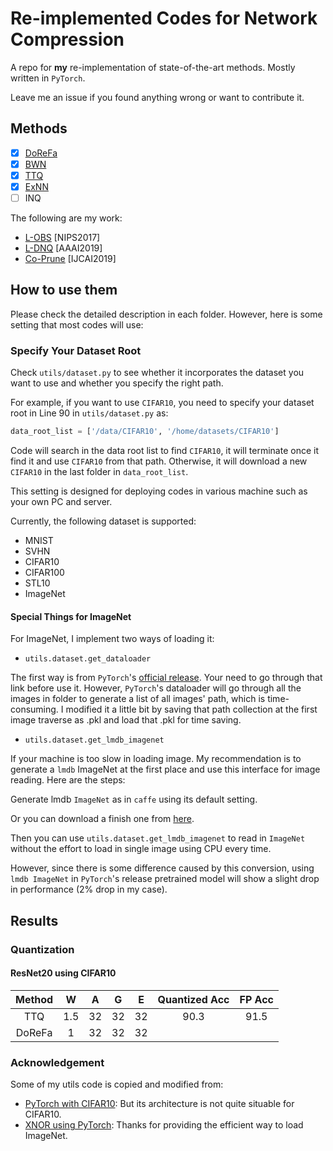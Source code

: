 # Re-implemented Codes for Network Compression

A repo for **my** re-implementation of state-of-the-art methods. Mostly written in `PyTorch`.

Leave me an issue if you found anything wrong or want to contribute it.
## Methods
- [X] [DoReFa](./DoReFa/README.md)
- [X] [BWN](./DoReFa/README.md)
- [X] [TTQ](./TTQ/README.md)
- [X] [ExNN](./ExNN/README.md)
- [ ] INQ

The following are my work:
- [L-OBS](https://github.com/csyhhu/L-OBS) [NIPS2017]
- [L-DNQ](https://github.com/csyhhu/L-DNQ) [AAAI2019]
- [Co-Prune](https://github.com/csyhhu/Co-Prune) [IJCAI2019]


## How to use them
Please check the detailed description in each folder. However, here is some setting that most codes will use:

### Specify Your Dataset Root
Check `utils/dataset.py` to see whether it incorporates the dataset you want to use and whether you specify the right path.

For example, if you want to use `CIFAR10`, you need to specify your dataset root in Line 90 in `utils/dataset.py` as:
```python
data_root_list = ['/data/CIFAR10', '/home/datasets/CIFAR10']
```
Code will search in the data root list to find `CIFAR10`, it will terminate once it find it and use `CIFAR10` from that path.
Otherwise, it will download a new `CIFAR10` in the last folder in `data_root_list`. 

This setting is designed for deploying codes in various machine such as your own PC and server.

Currently, the following dataset is supported:
- MNIST
- SVHN
- CIFAR10
- CIFAR100
- STL10
- ImageNet

#### Special Things for ImageNet
For ImageNet, I implement two ways of loading it:

- `utils.dataset.get_dataloader`

The first way is from `PyTorch`'s [official release](https://github.com/pytorch/examples/tree/master/imagenet). 
Your need to go through that link before use it. However, `PyTorch`'s dataloader will go through all the images 
in folder to generate a list of all images' path, which is time-consuming. I modified it a little bit by saving 
that path collection at the first image traverse as .pkl and load that .pkl for time saving.

- `utils.dataset.get_lmdb_imagenet`

If your machine is too slow in loading image. My recommendation is to generate a `lmdb` ImageNet at the first place
and use this interface for image reading. Here are the steps:

Generate lmdb `ImageNet` as in `caffe` using its default setting.

Or you can download a finish one from [here](https://github.com/jiecaoyu/XNOR-Net-PyTorch).

Then you can use `utils.dataset.get_lmdb_imagenet` to read in `ImageNet` without the effort to
load in single image using CPU every time.

However, since there is some difference caused by this conversion, using `lmdb ImageNet` in `PyTorch`'s
release pretrained model will show a slight drop in performance (2% drop in my case).

## Results

### Quantization

#### ResNet20 using CIFAR10

| Method | W | A | G | E | Quantized Acc | FP Acc |
| :-------:|:---:|:---:|:---:|:---:|:-------------:|:--------:|
| TTQ    |1.5| 32| 32| 32|     90.3      | 91.5  |
| DoReFa | 1 | 32|32|32| |


### Acknowledgement

Some of my utils code is copied and modified from:

- [PyTorch with CIFAR10](https://github.com/kuangliu/pytorch-cifar): But its architecture is not quite situable for CIFAR10.
- [XNOR using PyTorch](https://github.com/jiecaoyu/XNOR-Net-PyTorch): Thanks for providing the efficient way to load ImageNet.